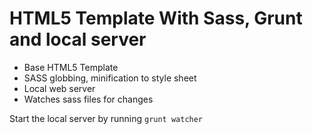 # HTML5 Template With Sass, Grunt and local server


* Base HTML5 Template
* SASS globbing, minification to style sheet
* Local web server
* Watches sass files for changes


Start the local server by running `grunt watcher`

